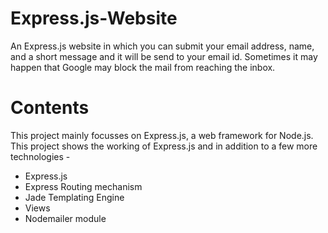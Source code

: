 # Express.js-Website
An Express.js website in which you can submit your email address, name, and a short message and it will be send to your email id. Sometimes it may happen that Google may block the mail from reaching the inbox.

# Contents
This project mainly focusses on Express.js, a web framework for Node.js. This project shows the working of Express.js and in addition to a few more technologies -

* Express.js
* Express Routing mechanism 
* Jade Templating Engine
* Views
* Nodemailer module

